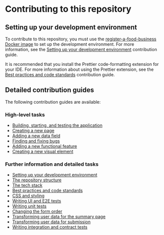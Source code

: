 # Contributing to this repository

## Setting up your development environment

To contribute to this repository, you must use the [register-a-food-business Docker image]() to set up the development environment. For more information, see the [Setting up your development environment]() contribution guide.

It is recommended that you install the Prettier code-formatting extension for your IDE. For more information about using the Prettier extension, see the [Best practices and code standards]() contribution guide.

## Detailed contribution guides

The following contribution guides are available:

### High-level tasks

* [Building, starting, and testing the application](./docs/contribution-guidelines/building-starting-testing-the-app.md)
* [Creating a new page](./docs/contribution-guidelines/creating-a-new-page.md)
* [Adding a new data field](./docs/contribution-guidelines/adding-a-new-data-field.md)
* [Finding and fixing bugs](./docs/contribution-guidelines/finding-and-fixing-bugs.md)
* [Adding a new functional feature](./docs/contribution-guidelines/adding-a-new-functional-feature.md)
* [Creating a new visual element](./docs/contribution-guidelines/creating-a-new-visual-element.md)

### Further information and detailed tasks

* [Setting up your development environment](./docs/contribution-guidelines/setting-up-development-environment.md)
* [The repository structure](./docs/contribution-guidelines/the-repository-structure.md)
* [The tech stack](./docs/contribution-guidelines/the-tech-stack.md)
* [Best practices and code standards](./docs/contribution-guidelines/best-practices-code-standards.md)
* [CSS and styling](./docs/contribution-guidelines/css-and-styling.md)
* [Writing UI and E2E tests](./docs/contribution-guidelines/writing-ui-e2e-tests.md)
* [Writing unit tests](./docs/contribution-guidelines/writing-unit-tests.md)
* [Changing the form order](./docs/contribution-guidelines/changing-the-form-order.md)
* [Transforming user data for the summary page](./docs/contribution-guidelines/transforming-data-summary-page.md)
* [Transforming user data for submission](./docs/contribution-guidelines/transforming-data-submission.md)
* [Writing integration and contract tests](./docs/contribution-guidelines/writing-integration-contract-tests.md)
